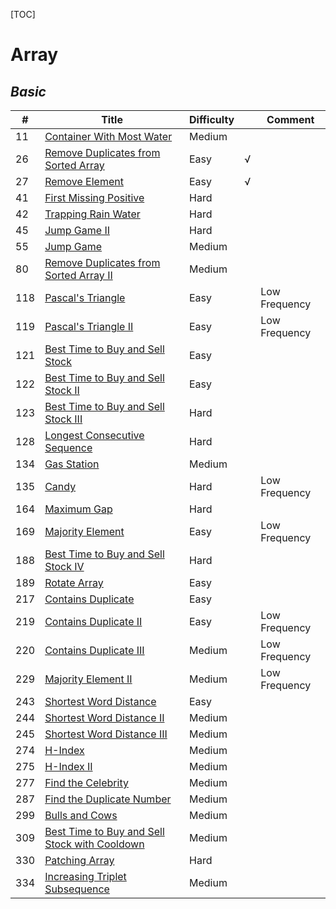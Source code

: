 [TOC]

# Array

## *Basic*

| #    | Title                                                        | Difficulty |      | Comment       |
| ---- | ------------------------------------------------------------ | ---------- | ---- | ------------- |
| 11   | [Container With Most Water](https://leetcode.com/problems/container-with-most-water) | Medium     |      |               |
| 26   | [Remove Duplicates from Sorted Array](https://leetcode.com/problems/remove-duplicates-from-sorted-array) | Easy       | √    |               |
| 27   | [Remove Element](https://leetcode.com/problems/remove-element) | Easy       | √    |               |
| 41   | [First Missing Positive](https://leetcode.com/problems/first-missing-positive) | Hard       |      |               |
| 42   | [Trapping Rain Water](https://leetcode.com/problems/trapping-rain-water) | Hard       |      |               |
| 45   | [Jump Game II](https://leetcode.com/problems/jump-game-ii)   | Hard       |      |               |
| 55   | [Jump Game](https://leetcode.com/problems/jump-game)         | Medium     |      |               |
| 80   | [Remove Duplicates from Sorted Array II](https://leetcode.com/problems/remove-duplicates-from-sorted-array-ii) | Medium     |      |               |
| 118  | [Pascal's Triangle](https://leetcode.com/problems/pascals-triangle) | Easy       |      | Low Frequency |
| 119  | [Pascal's Triangle II](https://leetcode.com/problems/pascals-triangle-ii) | Easy       |      | Low Frequency |
| 121  | [Best Time to Buy and Sell Stock](https://leetcode.com/problems/best-time-to-buy-and-sell-stock) | Easy       |      |               |
| 122  | [Best Time to Buy and Sell Stock II](https://leetcode.com/problems/best-time-to-buy-and-sell-stock-ii) | Easy       |      |               |
| 123  | [Best Time to Buy and Sell Stock III](https://leetcode.com/problems/best-time-to-buy-and-sell-stock-iii) | Hard       |      |               |
| 128  | [Longest Consecutive Sequence](https://leetcode.com/problems/longest-consecutive-sequence) | Hard       |      |               |
| 134  | [Gas Station](https://leetcode.com/problems/gas-station)     | Medium     |      |               |
| 135  | [Candy](https://leetcode.com/problems/candy)                 | Hard       |      | Low Frequency |
| 164  | [Maximum Gap](https://leetcode.com/problems/maximum-gap)     | Hard       |      |               |
| 169  | [Majority Element](https://leetcode.com/problems/majority-element) | Easy       |      | Low Frequency |
| 188  | [Best Time to Buy and Sell Stock IV](https://leetcode.com/problems/best-time-to-buy-and-sell-stock-iv) | Hard       |      |               |
| 189  | [Rotate Array](https://leetcode.com/problems/rotate-array)   | Easy       |      |               |
| 217  | [Contains Duplicate](https://leetcode.com/problems/contains-duplicate) | Easy       |      |               |
| 219  | [Contains Duplicate II](https://leetcode.com/problems/contains-duplicate-ii) | Easy       |      | Low Frequency |
| 220  | [Contains Duplicate III](https://leetcode.com/problems/contains-duplicate-iii) | Medium     |      | Low Frequency |
| 229  | [Majority Element II](https://leetcode.com/problems/majority-element-ii) | Medium     |      | Low Frequency |
| 243  | [Shortest Word Distance](https://leetcode.com/problems/shortest-word-distance) | Easy       |      |               |
| 244  | [Shortest Word Distance II](https://leetcode.com/problems/shortest-word-distance-ii) | Medium     |      |               |
| 245  | [Shortest Word Distance III](https://leetcode.com/problems/shortest-word-distance-iii) | Medium     |      |               |
| 274  | [H-Index](https://leetcode.com/problems/h-index)             | Medium     |      |               |
| 275  | [H-Index II](https://leetcode.com/problems/h-index-ii)       | Medium     |      |               |
| 277  | [Find the Celebrity](https://leetcode.com/problems/find-the-celebrity) | Medium     |      |               |
| 287  | [Find the Duplicate Number](https://leetcode.com/problems/find-the-duplicate-number) | Medium     |      |               |
| 299  | [Bulls and Cows](https://leetcode.com/problems/bulls-and-cows) | Medium     |      |               |
| 309  | [Best Time to Buy and Sell Stock with Cooldown](https://leetcode.com/problems/best-time-to-buy-and-sell-stock-with-cooldown) | Medium     |      |               |
| 330  | [Patching Array](https://leetcode.com/problems/patching-array) | Hard       |      |               |
| 334  | [Increasing Triplet Subsequence](https://leetcode.com/problems/increasing-triplet-subsequence) | Medium     |      |               |


